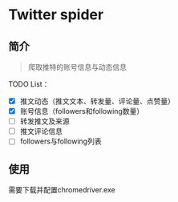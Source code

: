 # Twitter spider
## 简介
> 爬取推特的账号信息与动态信息 

TODO List：

- [x] 推文动态（推文文本、转发量、评论量、点赞量）
- [x] 账号信息（followers和following数量）
- [ ] 转发推文及来源
- [ ] 推文评论信息
- [ ] followers与following列表

## 使用
需要下载并配置chromedriver.exe
